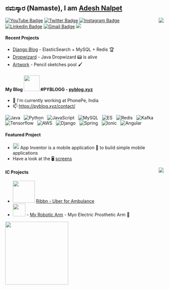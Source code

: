 ## ನಮಸ್ಕಾರ (Namaste), I am [Adesh Nalpet](http://pyblog.xyz/?ref=github)

<img src="https://pyblog.xyz/wp-content/uploads/2020/09/earth.jpg" align="right">

[![YouTube Badge](https://img.shields.io/badge/-@Adesh%20Nalpet-c4302b?style=flat-square&labelColor=c4302b&logo=youtube&logoColor=white&link=https://www.youtube.com/channel/UCPwzBe0jCOpEpl8rCOHKLGQ)](https://www.youtube.com/channel/UCPwzBe0jCOpEpl8rCOHKLGQ) [![Twitter Badge](https://img.shields.io/badge/-@gooshi_addu-1ca0f1?style=flat-square&labelColor=1ca0f1&logo=twitter&logoColor=white&link=https://twitter.com/gooshi_addu)](https://twitter.com/gooshi_addu) [![Instagram Badge](https://img.shields.io/badge/-@hyper_motard_950-F44747?style=flat-square&labelColor=F44747&logo=instagram&logoColor=white&link=https://instagram.com/hyper_motard_950)](https://instagram.com/hyper_motard_950) [![Linkedin Badge](https://img.shields.io/badge/-adeshnalpet-blue?style=flat-square&logo=Linkedin&logoColor=white&link=https://www.linkedin.com/in/adesh-nalpet-a98392122/)](https://www.linkedin.com/in/adesh-nalpet-a98392122/)
[![Gmail Badge](https://img.shields.io/badge/-390.adesh@gmail.com-c14438?style=flat-square&logo=Gmail&logoColor=white&link=mailto:390.adesh@gmail.com)](mailto:390.adesh@gmail.com) ![](https://visitor-badge.glitch.me/badge?page_id=addu390.addu390)

#### Recent Projects
- [Django Blog](https://github.com/addu390/django-pyblog) - ElasticSearch + MySQL + Redis 🏆
- [Dropwizard](https://github.com/addu390?tab=repositories&q=dropwizard&type=&language=) - Java Dropwizard 📟 is alive
- [Artwork](https://pyblog.xyz/art-gallery/) - Pencil sketches pool 🖌

#### My Blog <img src="https://pyblog.xyz/wp-content/uploads/2018/03/logo.jpg" width="50" > #PYBLOGG - [pyblog.xyz](http://pyblog.xyz)
- 🔭 I'm currently working at PhonePe, India
- 📫 https://pyblog.xyz/contact/

![Java](https://img.shields.io/badge/-Java-black?logo=java&style=social)&nbsp;&nbsp;
![Python](https://img.shields.io/badge/-Python-black?logo=Python&style=social)&nbsp;&nbsp;
![JavaScript](https://img.shields.io/badge/-JavaScript-black?logo=javascript&style=social)&nbsp;&nbsp;
![MySQL](https://img.shields.io/badge/-MySQL-black?logo=mysql&style=social)&nbsp;&nbsp;
![ES](https://img.shields.io/badge/-ES-black?logo=elasticsearch&style=social)&nbsp;&nbsp;
![Redis](https://img.shields.io/badge/-Redis-black?logo=redis&style=social)&nbsp;&nbsp;
![Kafka](https://img.shields.io/badge/-Kafka-black?logo=apache%20kafka&style=social)&nbsp;&nbsp;
![Tensorflow](https://img.shields.io/badge/-Tensorflow-black?logo=tensorflow&style=social)&nbsp;&nbsp;
![AWS](https://img.shields.io/badge/-AWS-black?logo=amazon%20aws&style=social)&nbsp;&nbsp;
![Django](https://img.shields.io/badge/-Django-black?logo=django&style=social)&nbsp;&nbsp;
![Spring](https://img.shields.io/badge/-Dropwizard-black?logo=spring&style=social)&nbsp;&nbsp;
![Ionic](https://img.shields.io/badge/-Ionic-black?logo=ionic&style=social)&nbsp;&nbsp;
![Angular](https://img.shields.io/badge/-Angular-black?logo=angular&style=social)&nbsp;&nbsp;

#### Featured Project
- <img src="https://pyblog.xyz/wp-content/uploads/2020/09/icon.png" width="20" > App Inventor is a mobile application 📲 to build simple mobile applications
- Have a look at the 🖥 [screens](https://github.com/addu390/app-inventor-frontend/blob/master/README.md)

<img src="https://github-readme-stats.vercel.app/api/top-langs/?username=addu390&hide=TeX&layout=compact" align="right">

#### IC Projects
- <img src="https://pyblog.xyz/wp-content/uploads/2020/09/ribbn_newlogo2x.png" width="70" > [Ribbn - Uber for Ambulance](http://www.ribbn.in/homepage)
- <img src="https://pyblog.xyz/wp-content/uploads/2020/09/Myro_Final.png" width="40" > - [ My Robotic Arm](https://myro.in/?ref=github) - Myo Electric Prosthetic Arm 🤖

<img src="https://pyblog.xyz/wp-content/uploads/2020/09/unnamed.jpg" width="200" align="left">
